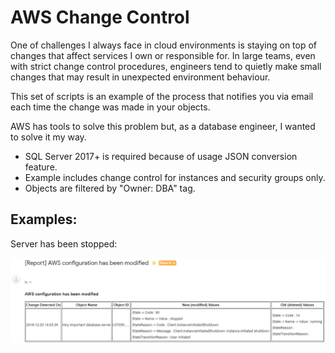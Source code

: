<h1>AWS Change Control</h1>
<p>One of challenges I always face in cloud environments is staying on top of changes that affect services I own or responsible for. In large teams, even with strict change control procedures, engineers tend to quietly make small changes that may result in unexpected environment behaviour.</p>
<p>This set of scripts is an example of the process that notifies you via email each time the change was made in your objects.</p>
<p>AWS has tools to solve this problem but, as a database engineer, I wanted to solve it my way.</p>
<ul>
  <li>SQL Server 2017+ is required because of usage JSON conversion feature.</li>
  <li>Example includes change control for instances and security groups only.</li>
  <li>Objects are filtered by "Owner: DBA" tag.</li>
</ul>
<h2>Examples:</h2>
<p>Server has been stopped:</p>
<p><img src="//raw.githubusercontent.com/alekseybochkov/publications/aws-change-control/aws-change-control/server-has-been-stopped.png" alt="Server has been stopped"></p>
